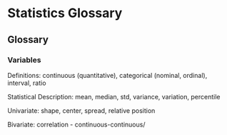 # Statistics Glossary

## Glossary

### Variables

Definitions: continuous \(quantitative\), categorical \(nominal, ordinal\), interval, ratio 

Statistical Description: mean, median, std, variance, variation, percentile 

Univariate: shape, center, spread, relative position 

Bivariate: correlation - continuous-continuous/



